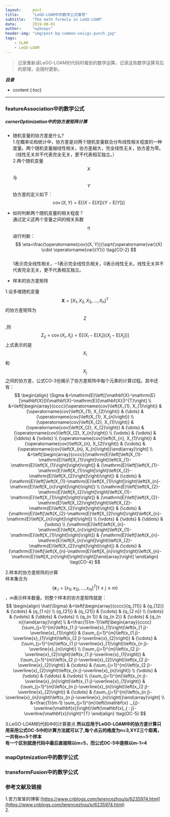 ```yaml
---
layout:     post
title:      "LeGO-LOAM中的数学公式推导"
subtitle:   "The math formula in LeGO-LOAM"
date:       2019-08-01
author:     "wykxwyc"
header-img: "img/post-bg-common-seiigi-punch.jpg"
tags:
    - SLAM
    - LeGO-LOAM
---
```

> 记录重新读LeGO-LOAM的代码时看到的数学运算，记录这些数学运算背后的原理，会随时更新。

___目录___

* content
{:toc}

---

### featureAssociation中的数学公式

##### cornerOptimization中的协方差矩阵计算
* 随机变量的协方差是什么?      
1.在概率论和统计中，协方差是对两个随机变量联合分布线性相关程度的一种度量。两个随机变量越线性相关，协方差越大，完全线性无关，协方差为零。（线性无关并不代表完全无关，更不代表相互独立。）      
2.两个随机变量
$$
X
$$
与
$$
Y
$$
协方差的定义如下：      
$$
\operatorname{cov}(X, Y)=\mathrm{E}[(X-\mathrm{E}[X])(Y-\mathrm{E}[Y])] \tag{CO-1}
$$      

* 如何判断两个随机变量的相关程度？      
通过定义这两个变量之间的相关系数
$$
\eta
$$
进行判断：      
$$
\eta=\frac{\operatorname{cov}(X, Y)}{\sqrt{\operatorname{var}(X) \cdot \operatorname{var}(Y)}} \tag{CO-2}
$$      
1表示完全线性相关，−1表示完全线性负相关，0表示线性无关。线性无关并不代表完全无关，更不代表相互独立。      

* 样本的协方差矩阵      

1.设多维随机变量
$$
\mathbf{X}=\left[X_{1}, X_{2}, X_{3}, \dots, X_{n}\right]^{T}
$$
的协方差矩阵为
$$
\Sigma
$$
,则
$$
\Sigma_{i j}=\operatorname{cov}\left(X_{i}, X_{j}\right)=\mathrm{E}\left[\left(X_{i}-\mathrm{E}\left[X_{i}\right]\right)\left(X_{j}-\mathrm{E}\left[X_{j}\right]\right)\right]  \tag{CO-3}
$$
上式表示的是
$$
X_{i}
$$
和
$$
X_{j}
$$
之间的协方差，公式CO-3也揭示了协方差矩阵中每个元素的计算过程。其中还有：
$$
\begin{align}
\Sigma &=\mathrm{E}\left[(\mathbf{X}-\mathrm{E}[\mathbf{X}])(\mathbf{X}-\mathrm{E}[\mathbf{X}])^{T}\right] \\
&=\left[\begin{array}{cccc}{\operatorname{cov}\left(X_{1}, X_{1}\right)} & {\operatorname{cov}\left(X_{1}, X_{2}\right)} & {\dots} & {\operatorname{cov}\left(X_{1}, X_{n}\right)} \\ {\operatorname{cov}\left(X_{2}, X_{1}\right)} & {\operatorname{cov}\left(X_{2}, X_{2}\right)} & {\dots} & {\operatorname{cov}\left(X_{2}, X_{n}\right)} \\ {\vdots} & {\vdots} & {\ddots} & {\vdots} \\ {\operatorname{cov}\left(X_{n}, X_{1}\right)} & {\operatorname{cov}\left(X_{n}, X_{2}\right)} & {\cdots} & {\operatorname{cov}\left(X_{n}, X_{n}\right)}\end{array}\right] \\
&=\left[\begin{array}{cccc}{\mathrm{E}\left[\left(X_{1}-\mathrm{E}\left[X_{1}\right]\right)\left(X_{1}-\mathrm{E}\left[X_{1}\right]\right)\right]} & {\mathrm{E}\left[\left(X_{1}-\mathrm{E}\left[X_{1}\right]\right)\left(X_{2}-\mathrm{E}\left[X_{2}\right]\right)\right]} & {\cdots} & {\mathrm{E}\left[\left(X_{1}-\mathrm{E}\left[X_{1}\right]\right)\left(X_{n}-\mathrm{E}\left[X_{n}\right]\right)\right]} \\ {\mathrm{E}\left[\left(X_{2}-\mathrm{E}\left[X_{2}\right]\right)\left(X_{1}-\mathrm{E}\left[X_{1}\right]\right)\right]} & {\mathrm{E}\left[\left(X_{2}-\mathrm{E}\left[X_{2}\right]\right)\left(X_{2}-\mathrm{E}\left[X_{2}\right]\right)\right]} & {\cdots} & {\mathrm{E}\left[\left(X_{2}-\mathrm{E}\left[X_{2}\right]\right)\left(X_{n}-\mathrm{E}\left[X_{n}\right]\right)\right]} \\ {\vdots} & {\vdots} & {\ddots} & {\vdots} \\ {\mathrm{E}\left[\left(X_{n}-\mathrm{E}\left[X_{n}\right]\right)\left(X_{1}-\mathrm{E}\left[X_{1}\right]\right)\right]} & {\mathrm{E}\left[\left(X_{n}-\mathrm{E}\left[X_{n}\right]\right)\left(X_{2}-\mathrm{E}\left[X_{2}\right]\right)\right]} & {\cdots} & {\mathrm{E}\left[\left(X_{n}-\mathrm{E}\left[X_{n}\right]\right)\left(X_{n}-\mathrm{E}\left[X_{n}\right]\right)\right]}\end{array}\right]
\end{align}   \tag{CO-4}
$$

2.样本的协方差矩阵的计算      
样本集合为
$$
\left\{\mathbf{x}_{\cdot j}=\left[x_{1 j}, x_{2 j}, \ldots, x_{n j}\right]^{T} | 1 \leqslant j \leqslant m\right\}
$$
，m表示样本数量。则整个样本的协方差矩阵就是：      
$$
\begin{align}
\hat{\Sigma} &=\left[\begin{array}{cccc}{q_{11}} & {q_{12}} & {\cdots} & {q_{1 n}} \\ {q_{21}} & {q_{21}} & {\cdots} & {q_{2 n}} \\ {\vdots} & {\vdots} & {\ddots} & {\vdots} \\ {q_{n 1}} & {q_{n 2}} & {\cdots} & {q_{n n}}\end{array}\right] \\
&=\frac{1}{m-1}\left[\begin{array}{cccc}{\sum_{j=1}^{m}\left(x_{1 j}-\overline{x}_{1}\right)\left(x_{1 j}-\overline{x}_{1}\right)} & {\sum_{j=1}^{m}\left(x_{1 j}-\overline{x}_{1}\right)\left(x_{2 j}-\overline{x}_{2}\right)} & {\cdots} & {\sum_{j=1}^{m}\left(x_{1 j}-\overline{x}_{1}\right)\left(x_{n j}-\overline{x}_{n}\right)} \\ {\sum_{j=1}^{m}\left(x_{2 j}-\overline{x}_{2}\right)\left(x_{1 j}-\overline{x}_{1}\right)} & {\sum_{j=1}^{m}\left(x_{2 j}-\overline{x}_{2}\right)\left(x_{2 j}-\overline{x}_{2}\right)} & {\cdots} & {\sum_{j=1}^{m}\left(x_{2 j}-\overline{x}_{2}\right)\left(x_{n j}-\overline{x}_{n}\right)} \\ {\vdots} & {\vdots} & {\ddots} & {\vdots} \\ {\sum_{j=1}^{m}\left(x_{n j}-\overline{x}_{n}\right)\left(x_{1 j}-\overline{x}_{1}\right)} & {\sum_{j=1}^{m}\left(x_{n j}-\overline{x}_{n}\right)\left(x_{2 j}-\overline{x}_{2}\right)} & {\cdots} & {\sum_{j=1}^{m}\left(x_{n j}-\overline{x}_{n}\right)\left(x_{n j}-\overline{x}_{n}\right)}\end{array}\right] \\
&=\frac{1}{m-1} \sum_{j=1}^{m}\left(\mathbf{x} ._{j}-\overline{\mathbf{x}}\right)\left(\mathbf{x}_{ : j}-\overline{\mathbf{x}}\right)^{T}
\end{align}   \tag{OC-5}
$$

3.LeGO-LOAM的代码中的计算要点
**所以应用于LeGO-LOAM中的协方差计算只用采用公式OC-5中的计算方法就可以了,每个点云的维度为n=3,XYZ三个距离，一共有m=5个样本**   
**有一个区别就是代码中最后直接除以m=5，而公式OC-5中是除以m-1=4**


### mapOptmization中的数学公式


### transformFusion中的数学公式



### 参考文献及链接
1.苦力笨笨的博客:[https://www.cnblogs.com/terencezhou/p/6235974.html](https://www.cnblogs.com/terencezhou/p/6235974.html)      
2.

